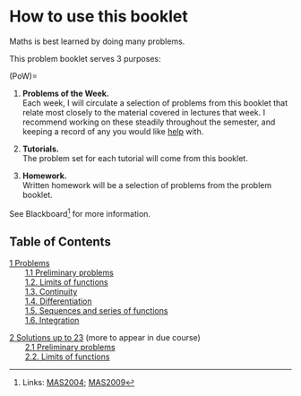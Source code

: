 # How to use this booklet

Maths is best learned by doing many problems. 

This problem booklet serves 3 purposes: 

(PoW)=
1. **Problems of the Week.** <br>
Each week, I will circulate a selection of problems from this booklet that relate most closely to the material covered in lectures that week. I recommend working on these steadily throughout the semester, and keeping a record of any you would like [help](https://rosiesb.github.io/Analysis-Notes/0Intro.html#where-to-get-help) with.<br>

2. **Tutorials.** <br>
The problem set for each tutorial will come from this booklet.<br>

3. **Homework.** <br>
Written homework will be a selection of problems from the problem booklet. <br>

See Blackboard[^links] for more information.

[^links]: Links: [MAS2004](https://vle.shef.ac.uk/webapps/blackboard/content/listContentEditable.jsp?content_id=_7918618_1&course_id=_119813_1&mode=reset); [MAS2009](https://vle.shef.ac.uk/ultra/courses/_119818_1/cl/outline)

<!--[Solutions](#sol) will be made available in installments throughout the semester.-->

## Table of Contents
[1 Problems](#prob) <br>
&emsp;&emsp;[1.1 Preliminary problems](#ch1prob) <br>
&emsp;&emsp;[1.2. Limits of functions](#ch2prob) <br>
&emsp;&emsp;[1.3. Continuity](#ch3prob) <br>
&emsp;&emsp;[1.4. Differentiation](#ch4prob) <br>
&emsp;&emsp;[1.5. Sequences and series of functions](#ch5prob) <br>
&emsp;&emsp;[1.6. Integration](#ch6prob)

[2 Solutions up to 23](#sol) (more to appear in due course) <br>
&emsp;&emsp;[2.1 Preliminary problems](#ch1sol) <br>
&emsp;&emsp;[2.2. Limits of functions](#ch2sol) <br>
<!--&emsp;&emsp;[2.3. Continuity](#ch3sol) <br>
&emsp;&emsp;[2.4. Differentiation](#ch4sol) <br>
&emsp;&emsp;[2.5. Sequences and series of functions](#ch5sol) <br>
&emsp;&emsp;[2.6. Integration](#ch6sol)-->